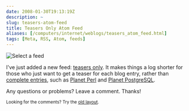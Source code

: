 ```yaml
--- 
date: 2008-01-30T19:13:19Z
description: ~
slug: teasers-atom-feed
title: Teasers Only Atom Feed
aliases: [/computers/internet/weblogs/teasers_atom_feed.html]
tags: [Meta, RSS, Atom, feeds]
---
```


<img src="/2008/01/teasers-atom-feed/feeds.png" alt="Select a feed" />

<p>I've just added a new feed: <a href="/index.atomsum">teasers only</a>. It makes things a log shorter for those who just want to get a teaser for each blog entry, rather than <a href="/index.atom">complete entries</a>, such as <a href="http://planet.perl.org">Planet Perl</a> and <a href="http://www.planetpostgresql.org/">Planet PostgreSQL</a>.</p>

<p>Any questions or problems? Leave a comment. Thanks!</p>


<p class="past"><small>Looking for the comments? Try the <a rel="nofollow" href="//past.justatheory.com/computers/internet/weblogs/teasers_atom_feed.html">old layout</a>.</small></p>


